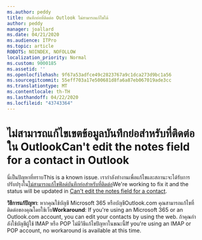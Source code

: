 ```yaml
---
ms.author: peddy
title: บันทึกย่อที่ติดต่อ Outlook ไม่สามารถแก้ไขได้
author: peddy
manager: joallard
ms.date: 04/21/2020
ms.audience: ITPro
ms.topic: article
ROBOTS: NOINDEX, NOFOLLOW
localization_priority: Normal
ms.custom: 9000185
ms.assetid: ''
ms.openlocfilehash: 9f67a53adfce49c2823767a9c1dca273d9bc1a56
ms.sourcegitcommit: 55eff703a17e500681d8fa6a87eb067019ade3cc
ms.translationtype: MT
ms.contentlocale: th-TH
ms.lasthandoff: 04/22/2020
ms.locfileid: "43743364"
---
```

# <a name="cant-edit-the-notes-field-for-a-contact-in-outlook"></a><span data-ttu-id="a0bab-102">ไม่สามารถแก้ไขเขตข้อมูลบันทึกย่อสําหรับที่ติดต่อใน Outlook</span><span class="sxs-lookup"><span data-stu-id="a0bab-102">Can't edit the notes field for a contact in Outlook</span></span>
<span data-ttu-id="a0bab-103">นี่เป็นปัญหาที่ทราบ</span><span class="sxs-lookup"><span data-stu-id="a0bab-103">This is a known issue.</span></span> <span data-ttu-id="a0bab-104">เรากําลังทํางานเพื่อแก้ไขและสถานะจะได้รับการปรับปรุงใน[ไม่สามารถแก้ไขฟิลด์บันทึกย่อสําหรับที่ติดต่อ](https://support.office.com/article/fb8394ce-04ce-48b5-bae4-be46f77f10fe)</span><span class="sxs-lookup"><span data-stu-id="a0bab-104">We're working to fix it and the status will be updated in [Can't edit the notes field for a contact](https://support.office.com/article/fb8394ce-04ce-48b5-bae4-be46f77f10fe).</span></span>

<span data-ttu-id="a0bab-105">**วิธีการแก้ปัญหา**: หากคุณใช้บัญชี Microsoft 365 หรือบัญชีOutlook.com คุณสามารถแก้ไขที่ติดต่อของคุณโดยใช้เว็บ</span><span class="sxs-lookup"><span data-stu-id="a0bab-105">**Workaround**: If you're using an Microsoft 365 or an Outlook.com account, you can edit your contacts by using the web.</span></span> <span data-ttu-id="a0bab-106">ถ้าคุณกําลังใช้บัญชีผู้ใช้ IMAP หรือ POP ไม่มีวิธีแก้ไขปัญหาในขณะนี้</span><span class="sxs-lookup"><span data-stu-id="a0bab-106">If you're using an IMAP or POP account, no workaround is available at this time.</span></span>